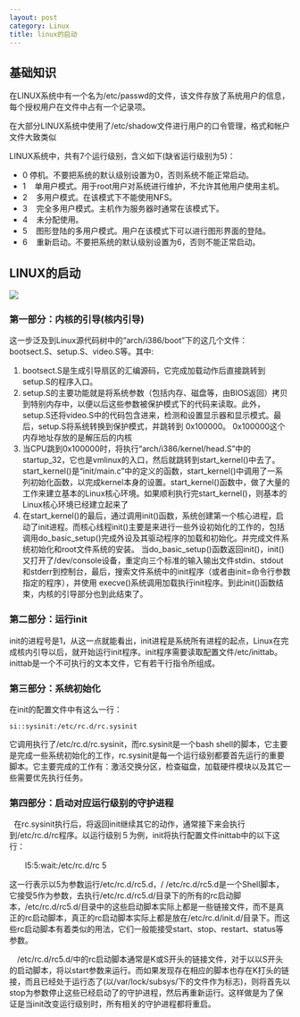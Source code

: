 ```yaml
---
layout: post
category: Linux
title: linux的启动
---
```


## 基础知识
在LINUX系统中有一个名为/etc/passwd的文件，该文件存放了系统用户的信息，每个授权用户在文件中占有一个记录项。

在大部分LINUX系统中使用了/etc/shadow文件进行用户的口令管理，格式和帐户文件大致类似

LINUX系统中，共有7个运行级别，含义如下(缺省运行级别为5)：

- 0    停机。不要把系统的默认级别设置为0，否则系统不能正常启动。
- 1    单用户模式。用于root用户对系统进行维护，不允许其他用户使用主机。
- 2    多用户模式。在该模式下不能使用NFS。
- 3    完全多用户模式。主机作为服务器时通常在该模式下。
- 4    未分配使用。
- 5    图形登陆的多用户模式。用户在该模式下可以进行图形界面的登陆。
- 6    重新启动。不要把系统的默认级别设置为6，否则不能正常启动。

## LINUX的启动
![](https://i.imgur.com/poibTtC.png)

### 第一部分：内核的引导(核内引导)

这一步泛及到Linux源代码树中的“arch/i386/boot”下的这几个文件：bootsect.S、setup.S、video.S等。其中:
1. bootsect.S是生成引导扇区的汇编源码，它完成加载动作后直接跳转到setup.S的程序入口。
2. setup.S的主要功能就是将系统参数（包括内存、磁盘等，由BIOS返回）拷贝到特别内存中，以便以后这些参数被保护模式下的代码来读取。此外，setup.S还将video.S中的代码包含进来，检测和设置显示器和显示模式。最后，setup.S将系统转换到保护模式，并跳转到 0x100000。
0x100000这个内存地址存放的是解压后的内核
3. 当CPU跳到0x100000时，将执行“arch/i386/kernel/head.S”中的startup_32，它也是vmlinux的入口，然后就跳转到start_kernel()中去了。
start_kernel()是“init/main.c”中的定义的函数，start_kernel()中调用了一系列初始化函数，以完成kernel本身的设置。start_kernel()函数中，做了大量的工作来建立基本的Linux核心环境。如果顺利执行完start_kernel()，则基本的Linux核心环境已经建立起来了
4. 在start_kernel()的最后，通过调用init()函数，系统创建第一个核心进程，启动了init进程。而核心线程init()主要是来进行一些外设初始化的工作的，包括调用do_basic_setup()完成外设及其驱动程序的加载和初始化。并完成文件系统初始化和root文件系统的安装。 当do_basic_setup()函数返回init()，init()又打开了/dev/console设备，重定向三个标准的输入输出文件stdin、stdout和stderr到控制台，最后，搜索文件系统中的init程序（或者由init=命令行参数指定的程序），并使用 execve()系统调用加载执行init程序。到此init()函数结束，内核的引导部分也到此结束了。 

### 第二部分：运行init 

init的进程号是1，从这一点就能看出，init进程是系统所有进程的起点，Linux在完成核内引导以后，就开始运行init程序。init程序需要读取配置文件/etc/inittab。inittab是一个不可执行的文本文件，它有若干行指令所组成。

### 第三部分：系统初始化
在init的配置文件中有这么一行：

    si::sysinit:/etc/rc.d/rc.sysinit

它调用执行了/etc/rc.d/rc.sysinit，而rc.sysinit是一个bash shell的脚本，它主要是完成一些系统初始化的工作，rc.sysinit是每一个运行级别都要首先运行的重要脚本。它主要完成的工作有：激活交换分区，检查磁盘，加载硬件模块以及其它一些需要优先执行任务。

### 第四部分：启动对应运行级别的守护进程 
 
在rc.sysinit执行后，将返回init继续其它的动作，通常接下来会执行到/etc/rc.d/rc程序。以运行级别５为例，init将执行配置文件inittab中的以下这行：

　　l5:5:wait:/etc/rc.d/rc 5

这一行表示以5为参数运行/etc/rc.d/rc5.d，/ /etc/rc.d/rc5.d是一个Shell脚本，它接受5作为参数，去执行/etc/rc.d/rc5.d/目录下的所有的rc启动脚本，/etc/rc.d/rc5.d/目录中的这些启动脚本实际上都是一些链接文件，而不是真正的rc启动脚本，真正的rc启动脚本实际上都是放在/etc/rc.d/init.d/目录下。而这些rc启动脚本有着类似的用法，它们一般能接受start、stop、restart、status等参数。　

　/etc/rc.d/rc5.d/中的rc启动脚本通常是K或S开头的链接文件，对于以以S开头的启动脚本，将以start参数来运行。而如果发现存在相应的脚本也存在K打头的链接，而且已经处于运行态了(以/var/lock/subsys/下的文件作为标志)，则将首先以stop为参数停止这些已经启动了的守护进程，然后再重新运行。这样做是为了保证是当init改变运行级别时，所有相关的守护进程都将重启。